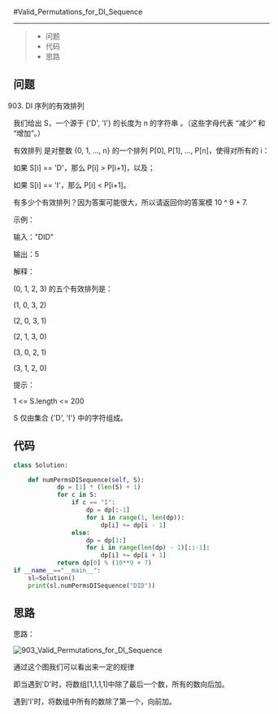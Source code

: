 #Valid_Permutations_for_DI_Sequence

------

> - 问题
> - 代码
> - 思路

## 问题

903. DI 序列的有效排列

我们给出 S，一个源于 {'D', 'I'} 的长度为 n 的字符串 。（这些字母代表 “减少” 和 “增加”。）

有效排列 是对整数 {0, 1, ..., n} 的一个排列 P[0], P[1], ..., P[n]，使得对所有的 i：

 

如果 S[i] == 'D'，那么 P[i] > P[i+1]，以及；

如果 S[i] == 'I'，那么 P[i] < P[i+1]。

有多少个有效排列？因为答案可能很大，所以请返回你的答案模 10 ^ 9 + 7.

示例：

输入："DID"

输出：5

解释：

(0, 1, 2, 3) 的五个有效排列是：

(1, 0, 3, 2)

(2, 0, 3, 1)

(2, 1, 3, 0)

(3, 0, 2, 1)

(3, 1, 2, 0)

提示：

 

1 <= S.length <= 200

S 仅由集合 {'D', 'I'} 中的字符组成。

## 代码

```python
class Solution:

    def numPermsDISequence(self, S):
            dp = [1] * (len(S) + 1)
            for c in S:
                if c == "I":
                    dp = dp[:-1]
                    for i in range(1, len(dp)):
                        dp[i] += dp[i - 1]
                else:
                    dp = dp[1:]
                    for i in range(len(dp) - 1)[::-1]:
                        dp[i] += dp[i + 1]
            return dp[0] % (10**9 + 7)
if __name__=="__main__":
    sl=Solution()
    print(sl.numPermsDISequence("DID"))
```

## 思路

思路：

![903_Valid_Permutations_for_DI_Sequence](/903_Valid_Permutations_for_DI_Sequence.png)

通过这个图我们可以看出来一定的规律

即当遇到'D'时，将数组[1,1,1,1]中除了最后一个数，所有的数向后加。

遇到'I'时，将数组中所有的数除了第一个，向前加。